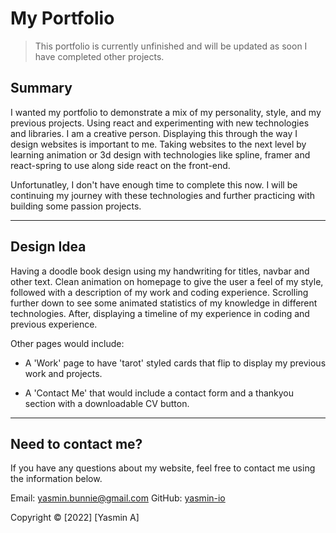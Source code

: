 # My Portfolio

> This portfolio is currently unfinished and will be updated as soon I have completed other projects.

## Summary

I wanted my portfolio to demonstrate a mix of my personality, style, and my previous projects. Using react and experimenting with new technologies and libraries. I am a creative person. Displaying this through the way I design websites is important to me. Taking websites to the next level by learning animation or 3d design with technologies like spline, framer and react-spring to use along side react on the front-end.

Unfortunatley, I don't have enough time to complete this now. I will be continuing my journey with these technologies and further practicing with building some passion projects.

---

## Design Idea

Having a doodle book design using my handwriting for titles, navbar and other text. Clean animation on homepage to give the user a feel of my style, followed with a description of my work and coding experience. Scrolling further down to see some animated statistics of my knowledge in different technologies. After, displaying a timeline of my experience in coding and previous experience.

Other pages would include:

- A 'Work' page to have 'tarot' styled cards that flip to display my previous work and projects.

- A 'Contact Me' that would include a contact form and a thankyou section with a downloadable CV button.

---

## Need to contact me?

If you have any questions about my website, feel free to contact me using the information below.

Email: yasmin.bunnie@gmail.com
GitHub: [yasmin-io](https://github.com/yasmin-io)

Copyright © [2022] [Yasmin A]
